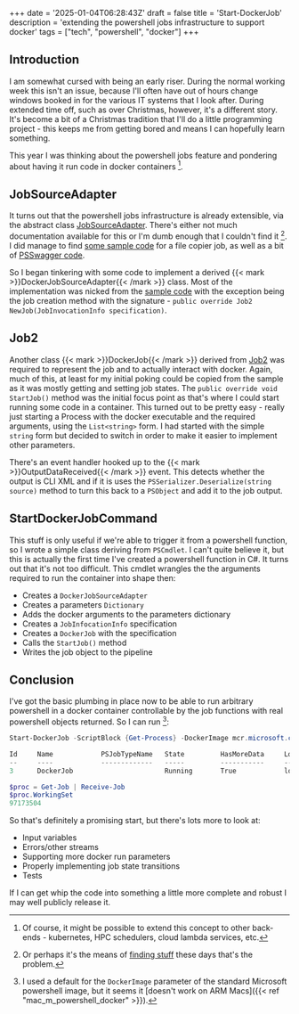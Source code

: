+++
date = '2025-01-04T06:28:43Z'
draft = false
title = 'Start-DockerJob'
description = 'extending the powershell jobs infrastructure to support docker'
tags = ["tech", "powershell", "docker"]
+++

## Introduction

I am somewhat cursed with being an early riser. During the normal working week this isn't an issue, because I'll often have out of hours change windows booked in for the various IT systems that I look after. During extended time off, such as over Christmas, however, it's a different story. It's become a bit of a Christmas tradition that I'll do a little programming project - this keeps me from getting bored and means I can hopefully learn something. 

This year I was thinking about the powershell jobs feature and pondering about having it run code in docker containers [^whyjustdocker].

## JobSourceAdapter

It turns out that the powershell jobs infrastructure is already extensible, via the abstract class [JobSourceAdapter](https://learn.microsoft.com/en-us/dotnet/api/system.management.automation.jobsourceadapter?view=powershellsdk-7.4.0). There's either not much documentation available for this or I'm dumb enough that I couldn't find it [^google]. I did manage to find [some sample code](https://github.com/microsoft/Windows-classic-samples/blob/main/Samples/PowerShell/JobSourceAdapter/cs/JobSourceAdapterSample.cs) for a file copier job, as well as a bit of [PSSwagger code](https://www.powershellgallery.com/packages/Azs.Update.Admin/0.2.0/Content/PSSwaggerUtility%5CPSSwaggerNetUtilities.Core.Code.ps1).

So I began tinkering with some code to implement a derived {{< mark >}}DockerJobSourceAdapter{{< /mark >}} class. Most of the implementation was nicked from the [sample code](https://github.com/microsoft/Windows-classic-samples/blob/main/Samples/PowerShell/JobSourceAdapter/cs/JobSourceAdapterSample.cs) with the exception being the job creation method with the signature - `public override Job2 NewJob(JobInvocationInfo specification)`. 

## Job2

Another class {{< mark >}}DockerJob{{< /mark >}} derived from [Job2](https://github.com/PowerShell/PowerShell/blob/c066cd85aa5c0dec8bb4a7007f86431693bf0542/src/System.Management.Automation/engine/remoting/client/Job2.cs) was required to represent the job and to actually interact with docker. Again, much of this, at least for my initial poking could be copied from the sample as it was mostly getting and setting job states. The `public override void StartJob()` method was the initial focus point as that's where I could start running some code in a container. This turned out to be pretty easy - really just starting a Process with the docker executable and the required arguments, using the `List<string>` form. I had started with the simple `string` form but decided to switch in order to make it easier to implement other parameters. 

There's an event handler hooked up to the {{< mark >}}OutputDataReceived{{< /mark >}} event. This detects whether the output is CLI XML and if it is uses the `PSSerializer.Deserialize(string source)` method to turn this back to a `PSObject` and add it to the job output.

## StartDockerJobCommand

This stuff is only useful if we're able to trigger it from a powershell function, so I wrote a simple class deriving from `PSCmdlet`. I can't quite believe it, but this is actually the first time I've created a powershell function in C#. It turns out that it's not too difficult. This cmdlet wrangles the the arguments required to run the container into shape then:
* Creates a `DockerJobSourceAdapter`
* Creates a parameters `Dictionary`
* Adds the docker arguments to the parameters dictionary
* Creates a `JobInfocationInfo` specification
* Creates a `DockerJob` with the specification
* Calls the `StartJob()` method
* Writes the job object to the pipeline

## Conclusion

I've got the basic plumbing in place now to be able to run arbitrary powershell in a docker container controllable by the job functions with real powershell objects returned. So I can run [^dockerimage]:
```powershell
Start-DockerJob -ScriptBlock {Get-Process} -DockerImage mcr.microsoft.com/powershell:preview-mariner-2.0-arm64

Id     Name            PSJobTypeName   State         HasMoreData     Location             Command
--     ----            -------------   -----         -----------     --------             -------
3      DockerJob                       Running       True            localhost

$proc = Get-Job | Receive-Job 
$proc.WorkingSet
97173504
```

So that's definitely a promising start, but there's lots more to look at:

* Input variables
* Errors/other streams
* Supporting more docker run parameters
* Properly implementing job state transitions
* Tests

If I can get whip the code into something a little more complete and robust I may well publicly release it.

[^google]: Or perhaps it's the means of [finding stuff](https://pluralistic.net/2023/10/03/not-feeling-lucky/) these days that's the problem.

[^whyjustdocker]: Of course, it might be possible to extend this concept to other back-ends - kubernetes, HPC schedulers, cloud lambda services, etc.

[^dockerimage]: I used a default for the `DockerImage` parameter of the standard Microsoft powershell image, but it seems it [doesn't work on ARM Macs]({{< ref "mac_m_powershell_docker" >}}).